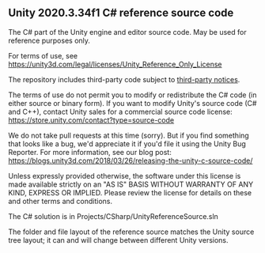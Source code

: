## Unity 2020.3.34f1 C# reference source code

The C# part of the Unity engine and editor source code.
May be used for reference purposes only.

For terms of use, see
https://unity3d.com/legal/licenses/Unity_Reference_Only_License

The repository includes third-party code subject to [third-party
notices](third-party-notices.txt).

The terms of use do not permit you to modify or redistribute the C#
code (in either source or binary form). If you want to modify Unity's
source code (C# and C++), contact Unity sales for a commercial source
code license: https://store.unity.com/contact?type=source-code

We do not take pull requests at this time (sorry). But if you find
something that looks like a bug, we'd appreciate it if you'd file it
using the Unity Bug Reporter. For more information, see our blog post:
https://blogs.unity3d.com/2018/03/26/releasing-the-unity-c-source-code/

Unless expressly provided otherwise, the software under this
license is made available strictly on an "AS IS" BASIS WITHOUT
WARRANTY OF ANY KIND, EXPRESS OR IMPLIED. Please review the
license for details on these and other terms and conditions.

The C# solution is in Projects/CSharp/UnityReferenceSource.sln

The folder and file layout of the reference source matches
the Unity source tree layout; it can and will change between
different Unity versions.